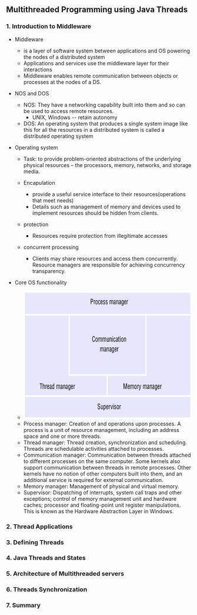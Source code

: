 ## Multithreaded Programming using Java Threads

### 1. Introduction to Middleware
+ Middleware 
  - is a layer of software system between applications and OS powering the nodes of a distributed system
  - Applications and services use the middleware layer for their interactions
  - Middleware enables remote communication between objects or processes at the nodes of a DS.
  
+ NOS and DOS
  - NOS: They have a networking capability built into them and so can be used to access remote resources.
    - UNIX, Windows -- retain autonomy
  - DOS: An operating system that produces a single system image like this for all the resources in a distributed system is called a distributed operating system
+ Operating system
  - Task: to provide problem-oriented abstractions of the underlying physical resources 
    – the processors, memory, networks, and storage media.
 
  - Encapulation
    - provide a useful service interface to their resources(operations that meet needs)
    - Details such as management of memory and devices used to implement resources should be hidden from clients.
  - protection
    - Resources require protection from illegitimate accesses
  - concurrent processing
    - Clients may share resources and access them concurrently. Resource managers are responsible for achieving concurrency transparency.

+ Core OS functionality
  - <img src ="https://github.com/Fannibals/S2/blob/master/pic/OS-f.png" width = 600, height = 350 >
  - Process manager: Creation of and operations upon processes. A process is a unit of resource management, including an address space and one or more threads.
  - Thread manager: Thread creation, synchronization and scheduling. Threads are schedulable activities attached to processes.
  - Communication manager: Communication between threads attached to different processes on the same computer. Some kernels also support communication between threads in remote processes. Other kernels have no notion of other computers built into them, and an additional service is required for external communication.
  - Memory manager: Management of physical and virtual memory.
  - Supervisor: Dispatching of interrupts, system call traps and other exceptions; control of memory management unit and hardware caches; processor and floating-point unit register manipulations. This is known as the Hardware Abstraction Layer in Windows. 
### 2. Thread Applications
### 3. Defining Threads
### 4. Java Threads and States
### 5. Architecture of Multithreaded servers
### 6. Threads Synchronization
### 7. Summary
